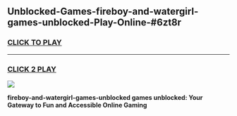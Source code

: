 
## Unblocked-Games-fireboy-and-watergirl-games-unblocked-Play-Online-#6zt8r
<h3>
<a href="https://premium.freeplayer.one?title=fireboy-and-watergirl-games-unblocked&ref=27F">CLICK TO PLAY</a></h3>
<hr>

<h3>
<a href="https://premium.freeplayer.one?title=fireboy-and-watergirl-games-unblocked&ref=27F">CLICK 2 PLAY</a>
  
</h3>

<a href="https://premium.freeplayer.one?title=fireboy-and-watergirl-games-unblocked&ref=27F"><img src="https://clearcache.store/games.png"></a>


**fireboy-and-watergirl-games-unblocked games unblocked: Your Gateway to Fun and Accessible Online Gaming**
